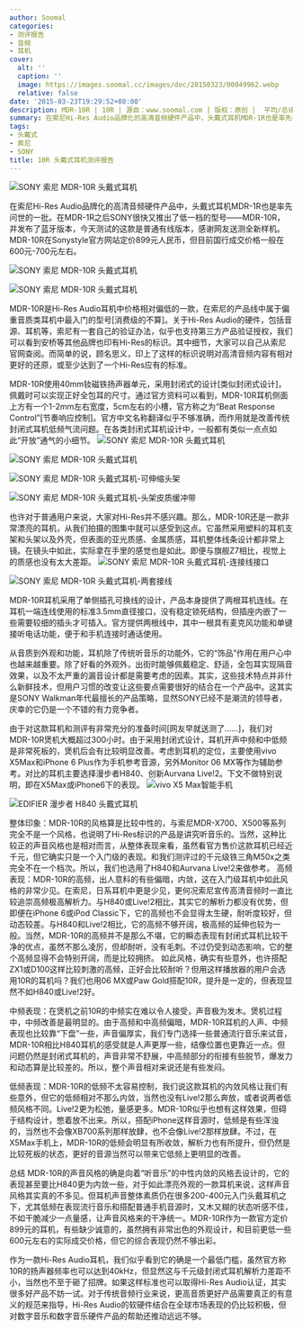 ```yaml
---
author: Soomal
categories:
- 测评报告
- 音频
- 耳机
cover:
  alt: ''
  caption: ''
  image: https://images.soomal.cc/images/doc/20150323/00049962.webp
  relative: false
date: '2015-03-23T19:29:52+08:00'
description: MDR-10R | 10R | 源自：www.soomal.com | 版权：原创 |  平均/总评分：09.00/207
summary: 在索尼Hi-Res Audio品牌化的高清音频硬件产品中，头戴式耳机MDR-1R也是率先问世的一批。在MDR-1R之后SONY很快又推出了低一档的型号――MDR-10R，同属于Hi-Res下耳机，通俗的说它对高清音频会有较好的表现……
tags:
- 头戴式
- 索尼
- SONY
title: 10R 头戴式耳机测评报告
---
```


![SONY 索尼 MDR-10R 头戴式耳机](https://images.soomal.cc/images/doc/20150314/00049717.webp)



在索尼Hi-Res Audio品牌化的高清音频硬件产品中，头戴式耳机MDR-1R也是率先问世的一批。在MDR-1R之后SONY很快又推出了低一档的型号――MDR-10R，并发布了蓝牙版本，今天测试的这款是普通有线版本，感谢网友送测全新样机。MDR-10R在Sonystyle官方网站定价899元人民币，但目前国行成交价格一般在600元-700元左右。



![SONY 索尼 MDR-10R 头戴式耳机](https://images.soomal.cc/images/doc/20150314/00049714_01.webp)



![SONY 索尼 MDR-10R 头戴式耳机](https://images.soomal.cc/images/doc/20150314/00049715_01.webp)



MDR-10R是Hi-Res Audio耳机中价格相对偏低的一款，在索尼的产品线中属于偏重音质类耳机中最入门的型号[消费级的不算]。关于Hi-Res Audio的硬件，包括音源、耳机等，索尼有一套自己的验证办法，似乎也支持第三方产品验证授权，我们可以看到安桥等其他品牌也印有Hi-Res的标识。其中细节，大家可以自己从索尼官网查阅。而简单的说，顾名思义，印上了这样的标识说明对高清音频内容有相对更好的还原，或至少达到了一个Hi-Res应有的标准。

MDR-10R使用40mm钕磁铁扬声器单元，采用封闭式的设计[类似封闭式设计]，佩戴时可以实现正好全包耳的尺寸。通过官方资料可以看到，MDR-10R耳机侧面上方有一个1-2mm左右宽度，5cm左右的小槽，官方称之为“Beat Response Control”[节奏响应控制]。官方中文名称翻译似乎不够准确，而作用就是改善传统封闭式耳机低频气流问题。在各类封闭式耳机设计中，一般都有类似一点点如此“开放”通气的小细节。
![SONY 索尼 MDR-10R 头戴式耳机](https://images.soomal.cc/images/doc/20150314/00049718_01.webp)




![SONY 索尼 MDR-10R 头戴式耳机](https://images.soomal.cc/images/doc/20150314/00049719_01.webp)




![SONY 索尼 MDR-10R 头戴式耳机-可伸缩头架](https://images.soomal.cc/images/doc/20150314/00049722_01.webp)




![SONY 索尼 MDR-10R 头戴式耳机-头架皮质缓冲带](https://images.soomal.cc/images/doc/20150314/00049723_01.webp)




也许对于普通用户来说，大家对Hi-Res并不感兴趣。那么，MDR-10R还是一款非常漂亮的耳机，从我们拍摄的图集中就可以感受到这点。它虽然采用塑料的耳机支架和头架以及外壳，但表面的亚光质感、金属质感，耳机整体线条设计都非常上镜。在镜头中如此，实际拿在手里的感觉也是如此。即便与旗舰Z7相比，视觉上的质感也没有太大差距。
![SONY 索尼 MDR-10R 头戴式耳机-连接线接口](https://images.soomal.cc/images/doc/20150314/00049724_01.webp)




![SONY 索尼 MDR-10R 头戴式耳机-两套接线](https://images.soomal.cc/images/doc/20150314/00049729_01.webp)




MDR-10R耳机采用了单侧插孔可换线的设计，产品本身提供了两根耳机连线。在耳机一端连线使用的标准3.5mm直径接口，没有稳定锁死结构，但插座内嵌了一些需要较细的插头才可插入。官方提供两根线中，其中一根具有麦克风功能和单键接听电话功能，便于和手机连接时通话使用。

从音质到外观和功能，耳机除了传统听音乐的功能外，它的“饰品”作用在用户心中也越来越重要。除了好看的外观外，出街时能够佩戴稳定、舒适，全包耳实现隔音效果，以及不太严重的漏音设计都是需要考虑的因素。其实，这些技术特点并非什么新鲜技术，但用户习惯的改变让这些要点需要很好的结合在一个产品中。这其实是SONY Walkman年代最擅长的产品策略，显然SONY已经不是潮流的领导者，庆幸的它仍是一个不错的有力竞争者。

由于对这款耳机和测评有非常充分的准备时间[网友早就送测了……]，我们对MDR-10R煲机大概超过300小时。由于采用封闭式设计，耳机开声中频和中低频是非常死板的，煲机后会有比较明显改善。考虑到耳机的定位，主要使用vivo X5Max和iPhone 6 Plus作为手机参考音源，另外Monitor 06 MX等作为辅助参考。对比的耳机主要选择漫步者H840、创新Aurvana Live!2。下文不做特别说明，即在X5Max或iPhone6下的表现。
![vivo X5 Max智能手机](https://images.soomal.cc/images/doc/20141218/00048086_01.webp)




![EDIFIER 漫步者 H840 头戴式耳机](https://images.soomal.cc/images/doc/20130424/00030116_01.webp)




整体印象：MDR-10R的风格算是比较中性的，与索尼MDR-X700、X500等系列完全不是一个风格，也说明了Hi-Res标识的产品是讲究听音乐的。当然，这种比较正的声音风格也是相对而言，从整体表现来看，虽然看官方售价这款耳机已经近千元，但它确实只是一个入门级的表现。和我们测评过的千元级铁三角M50x之类完全不在一个档次。所以，我们也选用了H840和Aurvana Live!2来做参考。
高频表现：MDR-10R的高频，出人意料的有些偏暗，内敛，这在入门级耳机中如此风格的非常少见。在索尼，日系耳机中更是少见，更何况索尼宣传高清音频时一直比较追崇高频极高解析力。与H840或Live!2相比，其实它的解析力都没有优势，但即便在iPhone 6或iPod Classic下，它的高频也不会显得太生硬，耐听度较好，但动态较差。与H840和Live!2相比，它的高频不够开阔，极高频的延伸也较为一般。当然，MDR-10R的高频并不是那么不堪，它的瞬态表现有封闭式耳机比较干净的优点，虽然不那么凌厉，但却耐听，没有毛刺。不过仍受到动态影响，它的整个高频显得不会特别开阔，而是比较拥挤。
如此风格，确实有些意外，也许搭配ZX1或D100这样比较刺激的高频，正好会比较耐听？但用这样播放器的用户会选用10R的耳机吗？我们也用06 MX或Paw Gold搭配10R，提升是一定的，但表现显然不如H840或Live!2好。

中频表现：在煲机之前10R的中频实在难以令人接受，声音极为发木。煲机过程中，中频改善是最明显的。由于高频和中高频偏暗，MDR-10R耳机的人声、中频表现也比较靠“下盘”一些，声音偏厚实，我们专门选择一些普通流行音乐来试音，MDR-10R相比H840耳机的感受就是人声更厚一些，结像位置也更靠近一点。但问题仍然是封闭式耳机的，声音非常不舒展，中高频部分的衔接有些脱节，爆发力和动态算是比较差的。所以，整个声音相对来说还是有些发闷。

低频表现：MDR-10R的低频不太容易控制，我们说这款耳机的内敛风格让我们有些意外，但它的低频相对不那么内敛，当然也没有Live!2那么奔放，或者说两者低频风格不同。Live!2更为松弛，量感更多。MDR-10R似乎也想有这样效果，但碍于结构设计，憋着放不出来。所以，搭配iPhone这样音源时，低频是有些浑浊的，当然也不会像XB700系列那样放肆，也不会像Live!2那样放肆。不过，在X5Max手机上，MDR-10R的低频会明显有所收敛，解析力也有所提升，但仍然是比较死板的状态，更好的音源当然可以带来它低频上更明显的改善。

总结
MDR-10R的声音风格的确是向着“听音乐”的中性内敛的风格去设计的，它的表现甚至要比H840更为内敛一些，对于如此漂亮外观的一款耳机来说，这样声音风格其实真的不多见。但耳机声音整体素质仍在很多200-400元入门头戴耳机之下，尤其低频在表现流行音乐和搭配普通手机音源时，又木又糊的状态听感不佳，不如干脆减少一点量感，让声音风格来的干净统一。MDR-10R作为一款官方定价899元的耳机，有些缺少诚意的，虽然拥有非常出色的外观设计，和目前更低一些600元左右的实际成交价格，但它的综合表现仍然不够出彩。

作为一款Hi-Res Audio耳机，我们似乎看到它的确是一个最低门槛，虽然官方称10R的扬声器频率也可以达到40kHz，但显然这与千元级封闭式耳机解析力差距不小，当然也不至于砸了招牌。如果这样标准也可以取得Hi-Res Audio认证，其实很多好产品不妨一试。对于传统音频行业来说，更高音质更好产品需要真正的有意义的规范来指导，Hi-Res Audio的软硬件结合在全球市场表现的仍比较积极，但对数字音乐和数字音乐硬件产品的帮助还推动远远不够。